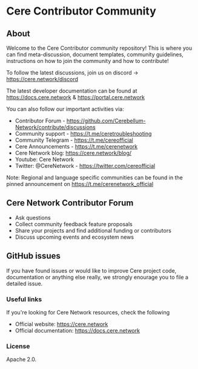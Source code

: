 # Cere Contributor Community

## About
Welcome to the Cere Contributor community repository! This is where you can find meta-discussion, document templates, community guidelines, instructions on how to join the community and how to contribute!

To follow the latest discussions, join us on discord -> https://cere.network/discord

The latest developer documentation can be found at https://docs.cere.network & https://portal.cere.network

You can also follow our important activities via:

* Contributor Forum - https://github.com/Cerebellum-Network/contribute/discussions
* Community support - https://t.me/ceretroubleshooting
* Community Telegram - https://t.me/cereofficial
* Cere Announcements - https://t.me/cerenetwork
* Cere Network blog: https://cere.network/blog/
* Youtube: Cere Network
* Twitter: @CereNetwork - https://twitter.com/cereofficial

Note: Regional and language specific communities can be found in the pinned announcement on https://t.me/cerenetwork_official

## Cere Network Contributor Forum
* Ask questions
* Collect community feedback feature proposals
* Share your projects and find additional funding or contributors
* Discuss upcoming events and ecosystem news

## GitHub issues
If you have found issues or would like to improve Cere project code, documentation or anything else really, we strongly enourage you to file a detailed issue. 

### Useful links
If you're looking for Cere Network resources, check the following

* Official website: https://cere.network
* Official documentation: https://docs.cere.network

### License
Apache 2.0.
